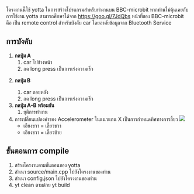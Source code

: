 โครงงานนี้ใช้ yotta ในการสร้างโปรแกรมสำหรับทำงานบน BBC-microbit หากท่านไม่คุ้นเคยกับการใช้งาน yotta สามารถศึกษาได้จาก https://goo.gl/7JdQbs
หน้าที่ของ BBC-microbit คือ เป็น remote control สำหรับบังคับ car โดยอาศัยข้อมูลจาก Bluetooth Service

<h2>การบังคับ</h2>
<ol>
<li><b>กดปุ่ม A </b>
<ol>
 <li>car ไปข้างหน้า</li>
 <li>กด long press เป็นการเร่งความเร็ว</li>
 </ol>
 </li>
 <li>
  
<b>กดปุ่ม B </b>
<ol>
 <li>car ถอยหลัง</li>
 <li>กด long press เป็นการเร่งความเร็ว</li>
 </ol>
 </li>
<li><b>กดปุ่ม A-B พร้อมกัน </b>
<ol>
 <li>ยุติการทำงาน</li>
 
 </ol>
</li>
  
<li>การเปลี่ยนแปลงค่าของ Accelerometer ในแนวแกน X เป็นการกำหนดทิศทางการลี้ยว
<img src="http://microbit-challenges.readthedocs.io/en/latest/_images/microbitAxes.jpg"/>
 <ul>
  <li>เอียงขวา = เลี้ยวขวา</li>
  <li>เอียงขวา = เลี้ยวซ้าย</li>
 </ul>
 </li>
 </ol>
<h2>ขั้นตอนการ compile</h2>
<ol>
  <li> สร้างโครงานตามขั้นตอนของ yotta</li>
  <li> สำเนา source/main.cpp ไปยังโครงงานของท่าน </li>
  <li> สำเนา config.json ไปยังโครงงานของท่าน </li>
  <li> yt clean ตามด้วย yt build</li>
</ol>
  

